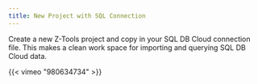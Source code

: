 ```yaml
---
title: New Project with SQL Connection
---
```


Create a new Z-Tools project and copy in your SQL DB Cloud connection file.  This makes a clean work space for importing and querying SQL DB Cloud data.

{{< vimeo "980634734" >}}
